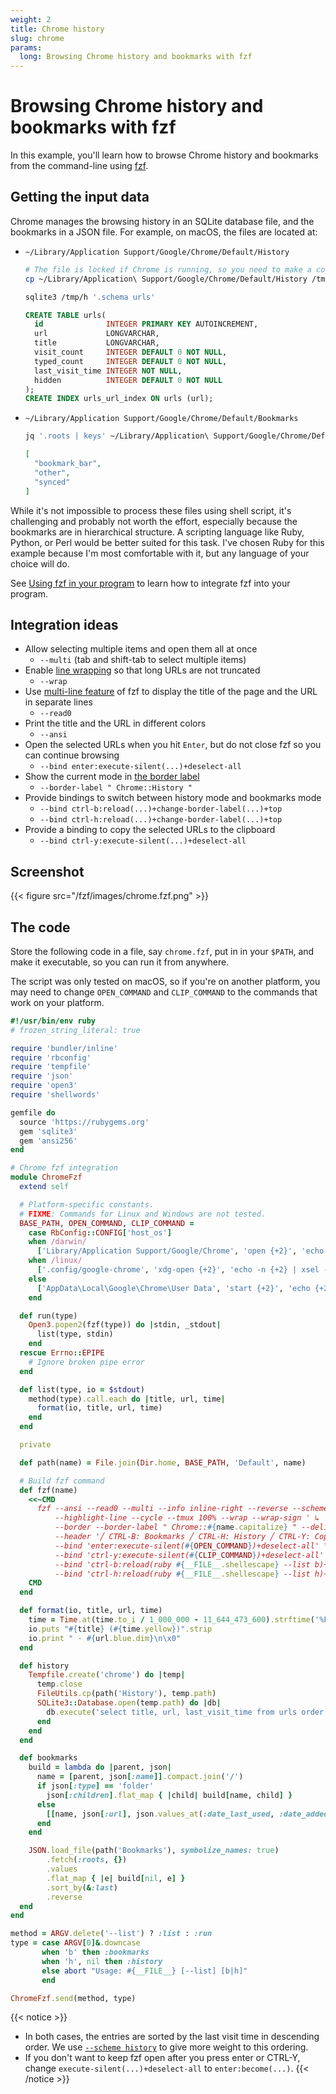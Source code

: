 ```yaml
---
weight: 2
title: Chrome history
slug: chrome
params:
  long: Browsing Chrome history and bookmarks with fzf
---
```


# Browsing Chrome history and bookmarks with fzf

In this example, you'll learn how to browse Chrome history and bookmarks from
the command-line using [fzf].

[fzf]: https://junegunn.github.io/fzf/

## Getting the input data

Chrome manages the browsing history in an SQLite database file, and the
bookmarks in a JSON file. For example, on macOS, the files are located at:

* `~/Library/Application Support/Google/Chrome/Default/History`
   ```sh
   # The file is locked if Chrome is running, so you need to make a copy
   cp ~/Library/Application\ Support/Google/Chrome/Default/History /tmp/h

   sqlite3 /tmp/h '.schema urls'
   ```
   ```sql
   CREATE TABLE urls(
     id              INTEGER PRIMARY KEY AUTOINCREMENT,
     url             LONGVARCHAR,
     title           LONGVARCHAR,
     visit_count     INTEGER DEFAULT 0 NOT NULL,
     typed_count     INTEGER DEFAULT 0 NOT NULL,
     last_visit_time INTEGER NOT NULL,
     hidden          INTEGER DEFAULT 0 NOT NULL
   );
   CREATE INDEX urls_url_index ON urls (url);
   ```
* `~/Library/Application Support/Google/Chrome/Default/Bookmarks`
  ```sh
  jq '.roots | keys' ~/Library/Application\ Support/Google/Chrome/Default/Bookmarks
  ```
  ```json
  [
    "bookmark_bar",
    "other",
    "synced"
  ]
  ```

While it's not impossible to process these files using shell script, it's
challenging and probably not worth the effort, especially because the
bookmarks are in hierarchical structure. A scripting language like Ruby,
Python, or Perl would be better suited for this task. I've chosen Ruby for
this example because I'm most comfortable with it, but any language of your
choice will do.

See [Using fzf in your program](/fzf/tips/using-fzf-in-your-program/)
to learn how to integrate fzf into your program.

## Integration ideas

* Allow selecting multiple items and open them all at once
    * `--multi` (tab and shift-tab to select multiple items)
* Enable [line wrapping](/fzf/releases/0.54.0/) so that long URLs are not truncated
    * `--wrap`
* Use [multi-line feature](/fzf/tips/processing-multi-line-items/) of fzf to
  display the title of the page and the URL in separate lines
    * `--read0`
* Print the title and the URL in different colors
    * `--ansi`
* Open the selected URLs when you hit `Enter`, but do not close fzf so you can
  continue browsing
    * `--bind enter:execute-silent(...)+deselect-all`
* Show the current mode in [the border label](https://github.com/junegunn/fzf/blob/master/CHANGELOG.md#0350)
    * `--border-label " Chrome::History "`
* Provide bindings to switch between history mode and bookmarks mode
    * `--bind ctrl-b:reload(...)+change-border-label(...)+top`
    * `--bind ctrl-h:reload(...)+change-border-label(...)+top`
* Provide a binding to copy the selected URLs to the clipboard
    * `--bind ctrl-y:execute-silent(...)+deselect-all`

## Screenshot

{{< figure src="/fzf/images/chrome.fzf.png" >}}

## The code

Store the following code in a file, say `chrome.fzf`, put in in your `$PATH`,
and make it executable, so you can run it from anywhere.

The script was only tested on macOS, so if you're on another platform, you may
need to change `OPEN_COMMAND` and `CLIP_COMMAND` to the commands that work on
your platform.

```ruby {lineNos=inline}
#!/usr/bin/env ruby
# frozen_string_literal: true

require 'bundler/inline'
require 'rbconfig'
require 'tempfile'
require 'json'
require 'open3'
require 'shellwords'

gemfile do
  source 'https://rubygems.org'
  gem 'sqlite3'
  gem 'ansi256'
end

# Chrome fzf integration
module ChromeFzf
  extend self

  # Platform-specific constants.
  # FIXME: Commands for Linux and Windows are not tested.
  BASE_PATH, OPEN_COMMAND, CLIP_COMMAND =
    case RbConfig::CONFIG['host_os']
    when /darwin/
      ['Library/Application Support/Google/Chrome', 'open {+2}', 'echo -n {+2} | pbcopy']
    when /linux/
      ['.config/google-chrome', 'xdg-open {+2}', 'echo -n {+2} | xsel --clipboard --input']
    else
      ['AppData\Local\Google\Chrome\User Data', 'start {+2}', 'echo {+2} | clip']
    end

  def run(type)
    Open3.popen2(fzf(type)) do |stdin, _stdout|
      list(type, stdin)
    end
  rescue Errno::EPIPE
    # Ignore broken pipe error
  end

  def list(type, io = $stdout)
    method(type).call.each do |title, url, time|
      format(io, title, url, time)
    end
  end

  private

  def path(name) = File.join(Dir.home, BASE_PATH, 'Default', name)

  # Build fzf command
  def fzf(name)
    <<~CMD
      fzf --ansi --read0 --multi --info inline-right --reverse --scheme history \\
          --highlight-line --cycle --tmux 100% --wrap --wrap-sign ' ↳ ' \\
          --border --border-label " Chrome::#{name.capitalize} " --delimiter "\n · " \\
          --header '╱ CTRL-B: Bookmarks ╱ CTRL-H: History ╱ CTRL-Y: Copy to clipboard ╱\n\n' \\
          --bind 'enter:execute-silent(#{OPEN_COMMAND})+deselect-all' \\
          --bind 'ctrl-y:execute-silent(#{CLIP_COMMAND})+deselect-all' \\
          --bind 'ctrl-b:reload(ruby #{__FILE__.shellescape} --list b)+change-border-label( Chrome::Bookmarks )+top' \\
          --bind 'ctrl-h:reload(ruby #{__FILE__.shellescape} --list h)+change-border-label( Chrome::History )+top'
    CMD
  end

  def format(io, title, url, time)
    time = Time.at(time.to_i / 1_000_000 - 11_644_473_600).strftime('%F %T')
    io.puts "#{title} (#{time.yellow})".strip
    io.print " · #{url.blue.dim}\n\x0"
  end

  def history
    Tempfile.create('chrome') do |temp|
      temp.close
      FileUtils.cp(path('History'), temp.path)
      SQLite3::Database.open(temp.path) do |db|
        db.execute('select title, url, last_visit_time from urls order by last_visit_time desc')
      end
    end
  end

  def bookmarks
    build = lambda do |parent, json|
      name = [parent, json[:name]].compact.join('/')
      if json[:type] == 'folder'
        json[:children].flat_map { |child| build[name, child] }
      else
        [[name, json[:url], json.values_at(:date_last_used, :date_added).max]]
      end
    end

    JSON.load_file(path('Bookmarks'), symbolize_names: true)
        .fetch(:roots, {})
        .values
        .flat_map { |e| build[nil, e] }
        .sort_by(&:last)
        .reverse
  end
end

method = ARGV.delete('--list') ? :list : :run
type = case ARGV[0]&.downcase
       when 'b' then :bookmarks
       when 'h', nil then :history
       else abort "Usage: #{__FILE__} [--list] [b|h]"
       end

ChromeFzf.send(method, type)
```

{{< notice >}}
* In both cases, the entries are sorted by the last visit time in descending
  order. We use [`--scheme history`](/fzf/reference/#--schemescheme) to give
  more weight to this ordering.
* If you don't want to keep fzf open after you press enter or CTRL-Y, change
  `execute-silent(...)+deselect-all` to `enter:become(...)`.
{{< /notice >}}
